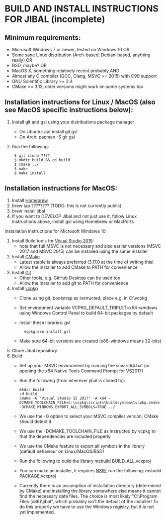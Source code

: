 # BUILD AND INSTALL INSTRUCTIONS FOR JIBAL (incomplete)

## Minimum requirements:
- Microsoft Windows 7 or newer, tested on Windows 10 OR
- Some sane Linux distribution (Arch-based, Debian-based, anything really) OR
- BSD, maybe? OR
- MacOS X, something relatively recent probably AND
- Almost any C compiler (GCC, Clang, MSVC >= 2015) with C99 support
- GNU Scientific Library >= 2.4
- CMake >= 3.13, older versions might work on some systems too

## Installation instructions for Linux / MacOS (also see MacOS specific instructions below):
1. Install git and gsl using your distributions package manager
    - On Ubuntu: apt install git gsl
    - On Arch: pacman -S git gsl
2. Run the following:

        $ git clone ????
        $ mkdir build && cd build
        $ cmake ../
        $ make
        $ make install

## Installation instructions for MacOS:
1. Install [Homebrew](https://brew.sh/)
2. brew tap ???????? (TODO: this is not currently public)
3. brew install jibal
4. If you want to DEVELOP Jibal and not just use it, follow Linux instructions above, install gsl using Homebrew or MacPorts

Installation instructions for Microsoft Windows 10:

1. Install Build tools for [Visual Studio 2019](https://visualstudio.microsoft.com/downloads/)
    - note that full MSVC is not necessary and also earlier versions (MSVC 2017 and MSVC 2015) can be installed using the same installer
2. Install [CMake](https://cmake.org/download/)
    - Latest stable is always preferred (3.17.0 at the time of writing this)
    - Allow the installer to add CMake to PATH for convenience
3. Install [Git](https://git-scm.com/download/win)
    - Other tools, e.g. GitHub Desktop can be used too
    - Allow the installer to add git to PATH for convenience
4. Install [vcpkg](https://github.com/microsoft/vcpkg)
    - Clone using git, bootstrap as instructed, place e.g. in C:\vcpkg
    - Set environment variable VCPKG_DEFAULT_TRIPLET=x64-windows using Windows Control Panel to build 64-bit packages by default
    - Install these libraries: gsl
    
            vcpkg.exe install gsl
    
    - Make sure 64-bit versions are created (x86-windows means 32-bits)
5. Clone Jibal repository
6. Build
    - Set up your MSVC environment by running the vcvars64.bat (or opening the x64 Native Tools Command Prompt for VS2017)
    - Run the following (from wherever jibal is cloned to):
    
          mkdir build
          cd build
          cmake -G "Visual Studio 15 2017" -A x64 -DCMAKE_TOOLCHAIN_FILE=C:\vcpkg\scripts\buildsystems\vcpkg.cmake -DCMAKE_WINDOWS_EXPORT_ALL_SYMBOLS=TRUE ../
          
    - We use the -G option to select your MSVC compiler version, CMake should detect it
    - We use the -DCMAKE_TOOLCHAIN_FILE as instructed by vcpkg to that the dependencies are included properly
    - We use the CMake feature to export all symbols in the library (default behaviour on Linux/MacOS/BSD)
    - Run the following to build the library
      msbuild BUILD_ALL.vcxproj
    - You can make an installer, it requires [NSIS](https://nsis.sourceforge.io/), run the following:
      msbuild PACKAGE.vcxproj
    - Currently there is an assumption of installation directory (determined by CMake) and installing the library somewhere else means it cannot find the necessary data files. The choice is most likely "C:\Program Files (x86)\jibal", which probably isn't the default of the installer! To do this properly we have to use the Windows registry, but it is not yet implemented.
